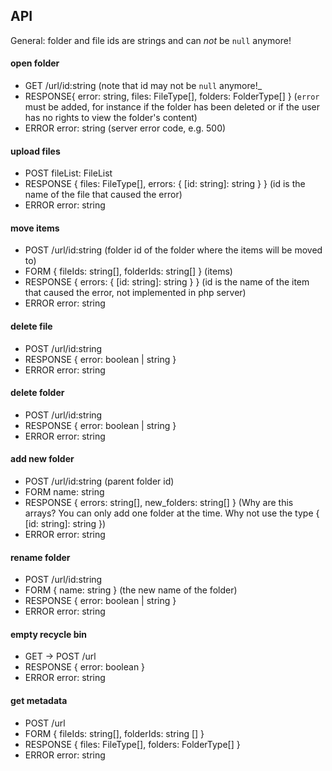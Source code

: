 ## API

General: folder and file ids are strings and can *not* be `null` anymore!


#### open folder

- GET      /url/id:string (note that id may not be `null` anymore!_
- RESPONSE{ error: string, files: FileType[], folders: FolderType[] } (`error` must be added, for instance if the folder has been deleted or if the user has no rights to view the folder's content)
- ERROR   error: string (server error code, e.g. 500)

#### upload files

- POST      fileList: FileList
- RESPONSE  { files: FileType[], errors: { [id: string]: string } } (id is the name of the file that caused the error)
- ERROR     error: string

#### move items

- POST      /url/id:string (folder id of the folder where the items will be moved to)
- FORM      { fileIds: string[], folderIds: string[] } (items)
- RESPONSE  { errors: { [id: string]: string } } (id is the name of the item that caused the error, not implemented in php server)
- ERROR     error: string

#### delete file

- POST       /url/id:string
- RESPONSE  { error: boolean | string }
- ERROR     error: string


#### delete folder

- POST       /url/id:string
- RESPONSE  { error: boolean | string }
- ERROR     error: string


#### add new folder

- POST      /url/id:string (parent folder id)
- FORM     name: string
- RESPONSE { errors: string[], new_folders: string[] } (Why are this arrays? You can only add one folder at the time. Why not use the type { [id: string]: string })
- ERROR    error: string


#### rename folder

- POST      /url/id:string
- FORM      { name: string } (the new name of the folder)
- RESPONSE  { error: boolean | string }
- ERROR     error: string


#### empty recycle bin

- GET  -> POST     /url
- RESPONSE  { error: boolean }
- ERROR    error: string


#### get metadata

- POST      /url
- FORM      { fileIds: string[], folderIds: string [] }
- RESPONSE  { files: FileType[], folders: FolderType[] }
- ERROR    error: string

